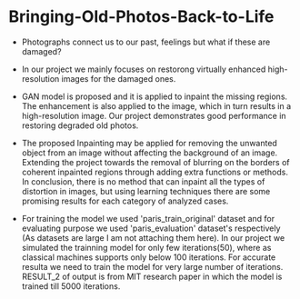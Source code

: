 # Bringing-Old-Photos-Back-to-Life
* Photographs connect us to our past, feelings but what if these are damaged?
* In our project we mainly focuses on restorong virtually enhanced high-resolution images for the damaged ones.
* GAN model is proposed and it is applied to inpaint the missing regions. The enhancement is also applied to the image, which in turn results in a high-resolution image. Our project demonstrates good performance in restoring degraded old photos.
* The proposed Inpainting may be applied for removing the unwanted object from an image without affecting the background of an image. Extending the project towards the removal of blurring on the borders of coherent inpainted regions through adding extra functions or methods. In conclusion, there is no method that can inpaint all the types of distortion in images, but using learning techniques there are some promising results for each category of analyzed cases.

* For training the model we used 'paris_train_original' dataset and for evaluating purpose we used 'paris_evaluation' dataset's respectively
(As datasets are large I am not attaching them here). In our project we simulated the trainning model for only few iterations(50), where as classical machines supports only below 100 iterations. For accurate resulta we need to train the model for very large number of iterations. RESULT_2 of output is from MIT research paper in which the model is trained till 5000 iterations. 
